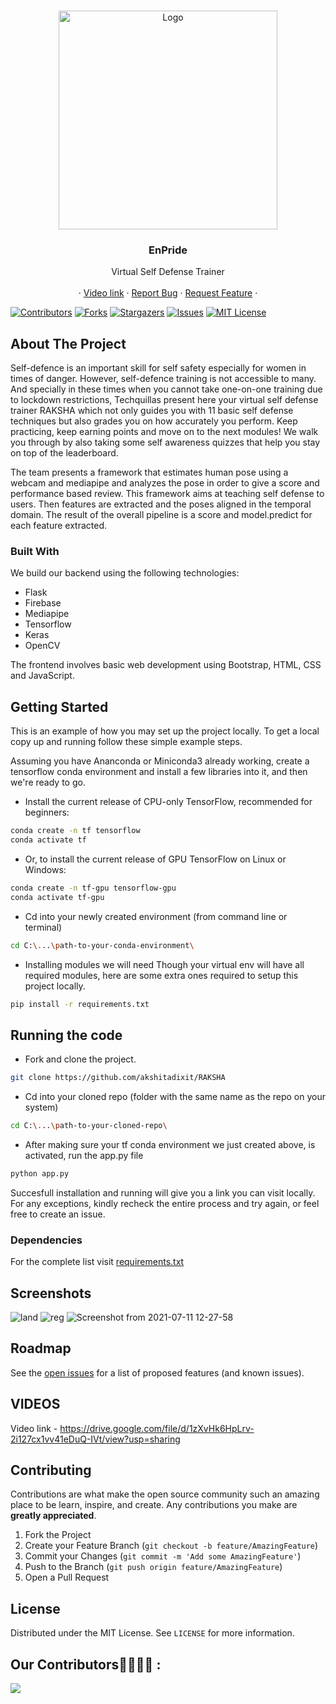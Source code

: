 <!-- PROJECT SHIELDS -->
<!--
*** Using markdown "reference style" links for readability.
*** Reference links are enclosed in brackets [ ] instead of parentheses ( ).
*** See the bottom of this document for the declaration of the reference variables
*** for contributors-url, forks-url, etc. This is an optional, concise syntax you may use.
*** https://www.markdownguide.org/basic-syntax/#reference-style-links
-->


<!-- PROJECT LOGO -->
<br />
<p align="center">
    <img src="images/logo.PNG" alt="Logo" width="350" height="350">

  <h3 align="center">EnPride</h3>

  <p align="center">
    Virtual Self Defense Trainer
    <br />
    <br />
    ·
    <a href="https://drive.google.com/file/d/1x_atAml5QaZT89KSTpwqJ7_WCY-tV5ql/view?usp=sharing">Video link</a>
    ·
    <a href="https://github.com/akshitadixit/RAKSHA/issues/new">Report Bug</a>
    ·
    <a href="https://github.com/akshitadixit/RAKSHA/issues/new">Request Feature</a>
    ·
  </p>
</p>


[![Contributors][contributors-shield]][contributors-url]
[![Forks][forks-shield]][forks-url]
[![Stargazers][stars-shield]][stars-url]
[![Issues][issues-shield]][issues-url]
[![MIT License][license-shield]][license-url]
<!-- ABOUT THE PROJECT -->
## About The Project

Self-defence is an important skill for self safety especially for women in times of danger. However, self-defence training is not accessible to many. And specially in these times when you cannot take one-on-one training due to lockdown restrictions, Techquillas present here your virtual self defense trainer RAKSHA which not only guides you with 11 basic self defense techniques but also grades you on how accurately you perform. Keep practicing, keep earning points and move on to the next modules! We walk you through by also taking some self awareness quizzes that help you stay on top of the leaderboard.

The team presents a framework that estimates human pose using a webcam and mediapipe and analyzes the pose in order to give a score and performance based review. This framework aims at teaching self defense to users. Then features are extracted and the poses aligned in the temporal domain. The result of the overall pipeline is a score and model.predict for each feature extracted.


### Built With

We build our backend using the following technologies:
* Flask
* Firebase
* Mediapipe
* Tensorflow
* Keras
* OpenCV

The frontend involves basic web development using Bootstrap, HTML, CSS and JavaScript.


<!-- GETTING STARTED -->
## Getting Started

This is an example of how you may set up the project locally.
To get a local copy up and running follow these simple example steps.


Assuming you have Ananconda or Miniconda3 already working, create a tensorflow conda environment and install a few libraries into it, and then we're ready to go.

* Install the current release of CPU-only TensorFlow, recommended for beginners:

```bash
conda create -n tf tensorflow
conda activate tf
```

* Or, to install the current release of GPU TensorFlow on Linux or Windows:

```bash
conda create -n tf-gpu tensorflow-gpu
conda activate tf-gpu
```

* Cd into your newly created environment (from command line or terminal)
```bash
cd C:\...\path-to-your-conda-environment\
```

* Installing modules we will need 
Though your virtual env will have all required modules, here are some extra ones required to setup this project locally.
```bash
pip install -r requirements.txt
```

## Running the code

* Fork and clone the project.

```bash
git clone https://github.com/akshitadixit/RAKSHA
```
* Cd into your cloned repo (folder with the same name as the repo on your system)
```bash
cd C:\...\path-to-your-cloned-repo\
```
* After making sure your tf conda environment we just created above, is activated, run the app.py file
```bash
python app.py
```

Succesfull installation and running will give you a link you can visit locally. For any exceptions, kindly recheck the entire process and try again, or feel free to create an issue.

### Dependencies
For the complete list visit [requirements.txt](https://github.com/akshitadixit/RAKSHA/blob/master/requirements.txt)


<!-- USAGE EXAMPLES -->
## Screenshots
![land](https://user-images.githubusercontent.com/72789934/125187061-5ca9f980-e24b-11eb-991e-9504b4789acc.PNG)
![reg](https://user-images.githubusercontent.com/72789934/125187162-d7731480-e24b-11eb-9a4a-ec4cc1c14ac2.PNG)
![Screenshot from 2021-07-11 12-27-58](https://user-images.githubusercontent.com/56997545/125187699-87498180-e24e-11eb-8edc-9b2372b3bfa6.png)



<!-- ROADMAP -->
## Roadmap

See the [open issues](https://github.com/akshitadixit/RAKSHA) for a list of proposed features (and known issues).

## VIDEOS
Video link - https://drive.google.com/file/d/1zXvHk6HpLrv-2i127cx1vv41eDuQ-IVt/view?usp=sharing


<!-- CONTRIBUTING -->
## Contributing

Contributions are what make the open source community such an amazing place to be learn, inspire, and create. Any contributions you make are **greatly appreciated**.

1. Fork the Project
2. Create your Feature Branch (`git checkout -b feature/AmazingFeature`)
3. Commit your Changes (`git commit -m 'Add some AmazingFeature'`)
4. Push to the Branch (`git push origin feature/AmazingFeature`)
5. Open a Pull Request



<!-- LICENSE -->
## License

Distributed under the MIT License. See `LICENSE` for more information.



<!-- ACKNOWLEDGEMENTS -->
## Our Contributors👩‍💻👨‍💻 :
<a href="https://github.com/akshitadixit/RAKSHA/graphs/contributors">
  <img src="https://contributors-img.web.app/image?repo=akshitadixit/RAKSHA" />
</a>







<!-- MARKDOWN LINKS & IMAGES -->
<!-- https://www.markdownguide.org/basic-syntax/#reference-style-links -->
[contributors-shield]: https://img.shields.io/github/contributors/akshitadixit/RAKSHA.svg?style=plastic
[contributors-url]: https://github.com/akshitadixit/RAKSHA/graphs/contributors
[forks-shield]: https://img.shields.io/github/forks/akshitadixit/RAKSHA.svg?style=plastic
[forks-url]: https://github.com/akshitadixit/RAKSHA/network/members
[stars-shield]: https://img.shields.io/github/stars/akshitadixit/RAKSHA.svg?style=plastic
[stars-url]: https://github.com/akshitadixit/RAKSHA/stargazers
[issues-shield]: https://img.shields.io/github/issues/akshitadixit/RAKSHA.svg?style=plastic
[issues-url]: https://github.com/akshitadixit/RAKSHA/issues
[license-shield]: https://img.shields.io/github/license/akshitadixit/RAKSHA.svg?style=plastic
[license-url]: https://github.com/akshitadixit/RAKSHA/blob/master/LICENSE.txt
